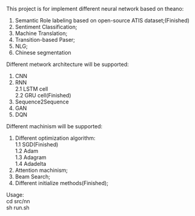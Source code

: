 This project is for implement different neural network based on theano:  
1. Semantic Role labeling based on open-source ATIS dataset;(Finished)  
2. Sentiment Classification;  
3. Machine Translation;  
4. Transition-based Paser;  
5. NLG;  
6. Chinese segmentation


Different metwork architecture will be supported:  
1. CNN  
2. RNN  
    2.1 LSTM cell   
    2.2 GRU cell(Finished)  
3. Sequence2Sequence  
4. GAN  
5. DQN  


Different machinism will be supported:  
1. Different optimization algorithm:   
    1.1 SGD(Finished)  
    1.2 Adam  
    1.3 Adagram  
    1.4 Adadelta  
2. Attention machinism;  
3. Beam Search;  
4. Different initialize methods(Finished);  



Usage:   
cd src/nn  
sh run.sh


